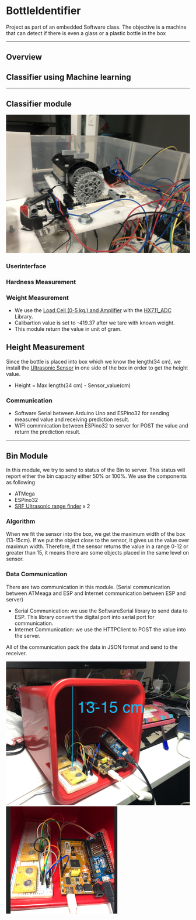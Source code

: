 # BottleIdentifier
Project as part of an embedded Software class. The objective is a machine that can detect if there is even a glass or a plastic bottle in the box

---
## Overview

## Classifier using Machine learning


---

## Classifier module
![](pic/IMG_3335.JPG)

### Userinterface 


### Hardness Measurement



### Weight Measurement
- We use the [Load Cell (0-5 kg.) and Amplifier]() with the [HX711_ADC]() Library. 
- Calibartion value is set to -419.37 after we tare with known weight.
- This module return the value in unit of gram.

## Height Measurement
Since the bottle is placed into box which we know the length(34 cm), we install the [Ultrasonic Sensor]() in one side of the box in order to get the height value. 
- Height = Max length(34 cm) - Sensor_value(cm)


### Communication
- Software Serial between Arduino Uno and ESPino32 for sending measured value and receiving prediction result.
- WIFI commnication between ESPino32 to server for POST the value and return the prediction result.

---
## Bin Module
In this module, we try to send to status of the Bin to server. This status will report either the bin capacity either 50% or 100%. We use the components as following
- ATMega 
- ESPino32
- [SRF Ultrasonic range finder](https://www.robot-electronics.co.uk/htm/srf10tech.htm) x 2

### Algorithm
When we fit the sensor into the box, we get the maximum width of the box (13-15cm). If we put the object close to the sensor, it gives us the value over maximun width. Therefore, if the sensor returns the value in a range 0-12 or greater than 15, it means there are some objects placed in the same level on sensor.

### Data Communication
There are two communication in this module. (Serial communication between ATMeaga and ESP and Internet communication between ESP and server)
- Serial Communication: we use the SoftwareSerial library to send data to ESP. This library convert the digital port into serial port for communication.
- Internet Communication: we use the HTTPClient to POST the value into the server.

All of the communication pack the data in JSON format and send to the receiver.

![](pic/bin.jpg)
![](pic/bin2.jpg)
